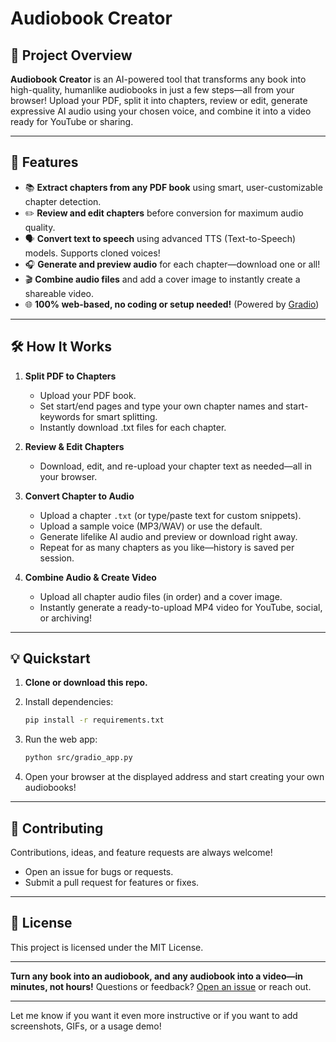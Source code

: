 # Audiobook Creator

## 🚀 Project Overview

**Audiobook Creator** is an AI-powered tool that transforms any book into high-quality, humanlike audiobooks in just a few steps—all from your browser!
Upload your PDF, split it into chapters, review or edit, generate expressive AI audio using your chosen voice, and combine it into a video ready for YouTube or sharing.

---

## 🎯 Features

* 📚 **Extract chapters from any PDF book** using smart, user-customizable chapter detection.
* ✏️ **Review and edit chapters** before conversion for maximum audio quality.
* 🗣️ **Convert text to speech** using advanced TTS (Text-to-Speech) models. Supports cloned voices!
* 🎧 **Generate and preview audio** for each chapter—download one or all!
* 🎬 **Combine audio files** and add a cover image to instantly create a shareable video.
* 🌐 **100% web-based, no coding or setup needed!** (Powered by [Gradio](https://gradio.app/))

---

## 🛠️ How It Works

1. **Split PDF to Chapters**

   * Upload your PDF book.
   * Set start/end pages and type your own chapter names and start-keywords for smart splitting.
   * Instantly download .txt files for each chapter.

2. **Review & Edit Chapters**

   * Download, edit, and re-upload your chapter text as needed—all in your browser.

3. **Convert Chapter to Audio**

   * Upload a chapter `.txt` (or type/paste text for custom snippets).
   * Upload a sample voice (MP3/WAV) or use the default.
   * Generate lifelike AI audio and preview or download right away.
   * Repeat for as many chapters as you like—history is saved per session.

4. **Combine Audio & Create Video**

   * Upload all chapter audio files (in order) and a cover image.
   * Instantly generate a ready-to-upload MP4 video for YouTube, social, or archiving!

---

## 💡 Quickstart

1. **Clone or download this repo.**
2. Install dependencies:

   ```bash
   pip install -r requirements.txt
   ```
3. Run the web app:

   ```bash
   python src/gradio_app.py
   ```
4. Open your browser at the displayed address and start creating your own audiobooks!

---

## 🤝 Contributing

Contributions, ideas, and feature requests are always welcome!

* Open an issue for bugs or requests.
* Submit a pull request for features or fixes.

---

## 📝 License

This project is licensed under the MIT License.

---

**Turn any book into an audiobook, and any audiobook into a video—in minutes, not hours!**
Questions or feedback? [Open an issue](https://github.com/soh-123/Audiobook_creator/issues) or reach out.

---

Let me know if you want it even more instructive or if you want to add screenshots, GIFs, or a usage demo!
